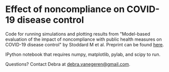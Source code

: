 # Effect of noncompliance on COVID-19 disease control

Code for running simulations and plotting results from "Model-based evaluation of the impact of noncompliance with public health measures on COVID-19 disease control" by Stoddard M et al. Preprint can be found [here](https://www.medrxiv.org/content/10.1101/2020.11.29.20240440v1).

IPython notebook that requires numpy, matplotlib, pylab, and scipy to run.

Questions? Contact Debra at [debra.vanegeren@gmail.com](mailto:debra.vanegeren@gmail.com).
